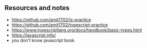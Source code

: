 ## Resources and notes

* <https://github.com/amit1702/js-practice>
* <https://github.com/amit1702/typescript-practice>
* <https://www.typescriptlang.org/docs/handbook/basic-types.html> 
* <https://javascript.info/>
* you don't know javascript book.

